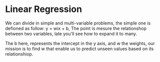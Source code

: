 # Linear Regression 
We can divide in simple and multi-variable problems, the simple one is defioned as follow: y = wix + b, The point is mesure the relationshop between two variables, late you'll see how to expand it to many.

The b here, represents the intercept in the y axis, and w the weights, our mission is to find w that enable us to predict unseen values based on its relationshiop.
